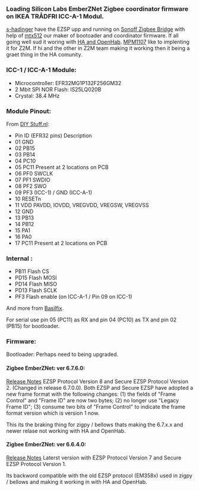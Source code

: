 ### Loading Silicon Labs EmberZNet Zigbee coordinator firmware on IKEA TRÅDFRI ICC-A-1 Modul.

[s-hadinger](https://github.com/s-hadinger) have the EZSP upp and running on [Sonoff Zigbee Bridge](https://github.com/arendst/Tasmota/issues/8583) with help of [mtx512](https://github.com/mtx512)
our maker of bootoader and coordinator firmware.
If all going well sud it woring with [HA and OpenHab](https://sprut.ai/client/article/2583).
[MPM1107](https://github.com/MPM1107) like to implenting it for Z2M. If hi and the other in Z2M team making it working then it being a graet thing in the HA comunity.


### ICC-1 / ICC-A-1 Module:

* Microcontroller: EFR32MG1P132F256GM32
* 2 Mbit SPI NOR Flash: IS25LQ020B
* Crystal: 38.4 MHz

### Module Pinout:
From [DIY Stuff.nl](https://diystuff.nl/tradfri/tradfri-zigbee-light-link-module):

* Pin  ID (EFR32 pins)  Description
* 01  GND 
* 02  PB15
* 03  PB14
* 04  PC10
* 05  PC11  Present at 2 locations on PCB
* 06  PF0 SWCLK
* 07  PF1 SWDIO
* 08  PF2 SWO
* 09  PF3 (ICC-1) / GND (ICC-A-1)
* 10  RESETn
* 11  VDD  PAVDD, IOVDD, VREGVDD, VREGSW, VREGVSS
* 12  GND
* 13  PB13 
* 14  PB12
* 15  PA1
* 16  PA0
* 17  PC11  Present at 2 locations on PCB

### Internal :
* PB11 Flash CS
* PD15 Flash MOSI
* PD14 Flash MISO
* PD13 Flash SCLK
* PF3 Flash enable (on ICC-A-1 / Pin 09 on ICC-1)

And more from [Basilfix](https://github.com/basilfx/TRADFRI-Hacking#pinout).

For serial use pin 05 (PC11) as RX and pin 04 (PC10) as TX and pin 02 (PB15) for bootloader.


### Firmware:

Bootloader: Perhaps need to being upgraded.

#### Zigbee EmberZNet: ver 6.7.6.0: 
[Release Notes](https://www.silabs.com/documents/public/release-notes/emberznet-release-notes-6.7.6.0.pdf) EZSP Protocol Version 8 and Secure EZSP Protocol Version 2. (Changed in release 6.7.0.0). Both EZSP and Secure EZSP have adopted a new frame format with the following changes: (1) the fields of "Frame Control" and "Frame ID" are now two bytes; (2) no longer use "Legacy Frame ID"; (3) consume two bits of "Frame Control" to indicate the frame format version
which is version 1 now. 

This its the braking thing for zigpy / bellows thats making the 6.7.x.x and newer relase not working with HA and OpenHab.

#### Zigbee EmberZNet: ver 6.6.4.0:
[Release Notes](https://www.silabs.com/documents/public/release-notes/emberznet-release-notes-6.6.4.0.pdf) Laterst version with EZSP Protocol Version 7 and Secure EZSP Protocol Version 1. 

Its backword compatible with the old EZSP protocol (EM358x) used in zigpy / bellows and making it working in with HA and OpenHab.

